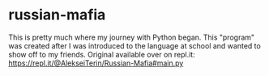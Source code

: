 # russian-mafia
This is pretty much where my journey with Python began. This "program" was created after I was introduced to the language at school and wanted to show off to my friends. Original available over on repl.it: https://repl.it/@AlekseiTerin/Russian-Mafia#main.py 
